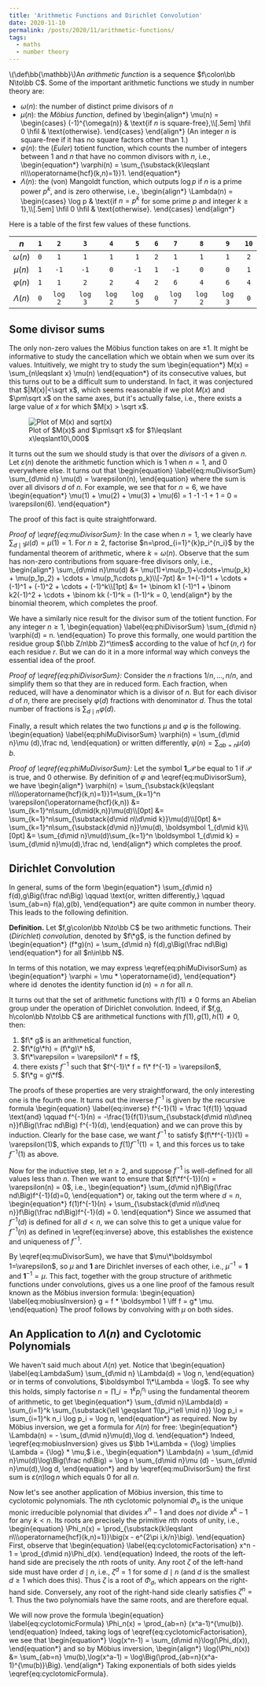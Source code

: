 ```yaml
---
title: 'Arithmetic Functions and Dirichlet Convolution'
date: 2020-11-10
permalink: /posts/2020/11/arithmetic-functions/
tags:
  - maths
  - number theory
---
```

\\(\def\bb{\mathbb}\\)An _arithmetic function_ is a sequence $f\colon\bb N\to\bb C$. Some of the important arithmetic functions we study in number theory are:

 - $\omega(n)$: the number of distinct prime divisors of $n$
 - $\mu(n)$: the _Möbius function_, defined by
   \\begin{align\*}
        \mu(n) = \\begin{cases}
            (-1)^{\omega(n)} & \text{if $n$ is square-free},\\\\[.5em]
            \hfil 0 \hfil & \text{otherwise}.
        \\end{cases}
   \\end{align\*}
   (An integer $n$ is square-free if it has no square factors other than $1$.)
  - $\varphi(n)$: the (_Euler_) totient function, which counts the number of integers between $1$ and $n$ that have no common divisors with $n$, i.e.,
    \begin{equation\*}
    \varphi(n) = \sum_{\substack{k\leqslant n\\\\\\operatorname{hcf}(k,n)=1}}1.
    \end{equation\*}
  - $\Lambda(n)$: the (von) Mangoldt function, which outputs $\log p$ if $n$ is a prime power $p^k$, and is zero otherwise, i.e.,
    \\begin{align\*}
        \Lambda(n) = \\begin{cases}
            \log p & \text{if $n=p^k$ for some prime $p$ and integer $k\geqslant 1$},\\\\[.5em]
            \hfil 0 \hfil & \text{otherwise}.
        \\end{cases}
   \\end{align\*}

   Here is a table of the first few values of these functions.

| $n$ | $\texttt 1$ | $\texttt 2$ | $\texttt 3$ | $\texttt 4$ | $\texttt 5$ | $\texttt 6$ | $\texttt 7$ | $\texttt 8$ | $\texttt 9$ | $\texttt{10}$ |
|:---:|:-----------:|:-----------:|:-----------:|:-----------:|:-----------:|:-----------:|:-----------:|:-----------:|:-----------:|:-------------:|
| $\omega(n)$ | $\texttt 0$ | $\texttt 1$ | $\texttt 1$ | $\texttt 1$ | $\texttt 1$ | $\texttt 2$ | $\texttt 1$ | $\texttt 1$ | $\texttt 1$ | $\texttt 2$ |
| $\mu(n)$ | $\texttt 1$ | $\texttt{-1}$ | $\texttt{-1}$ | $\texttt 0$ | $\texttt{-1}$ | $\texttt 1$ | $\texttt {-1}$ | $\texttt 0$ | $\texttt 0$ | $\texttt 1$ |
| $\varphi(n)$ | $\texttt 1$ | $\texttt 1$ | $\texttt 2$ | $\texttt 2$ | $\texttt 4$ | $\texttt 2$ | $\texttt 6$ | $\texttt 4$ | $\texttt 6$ | $\texttt 4$ |
| $\Lambda(n)$ | $\texttt 0$ | $\texttt{log 2}$ | $\texttt{log 3}$ | $\texttt {log 2}$ | $\texttt {log 5}$ | $\texttt 0$ | $\texttt {log 7}$ | $\texttt{log 2}$ | $\texttt {log 3}$ | $\texttt 0$ |

## Some divisor sums
The only non-zero values the Möbius function takes on are $\pm1$. It might be informative to study the cancellation which we obtain when we sum over its values. Intuitively, we might try to study the sum
\begin{equation\*}
    M(x) = \sum_{n\leqslant x} \mu(n)
\end{equation\*}
of its consecutive values, but this turns out to be a difficult sum to understand. In fact, it was conjectured that $|M(x)|<\sqrt x$, which seems reasonable if we plot $M(x)$ and $\pm\sqrt x$ on the same axes, but it's actually false, i.e., there exists a large value of $x$ for which $M(x) > \sqrt x$.
<figure>
    <img class="welcome" src="{{ site.url }}/images/mertens-conjecture.png" alt="Plot of M(x) and sqrt(x)">
    <figcaption class="caption">Plot of $M(x)$ and $\pm\sqrt x$ for $1\leqslant x\leqslant10\,000$</figcaption>
</figure>

It turns out the sum we should study is that over the _divisors_ of a given $n$. Let $\varepsilon(n)$ denote the arithmetic function which is $1$ when $n=1$, and $0$ everywhere else. It turns out that
\begin{equation}
    \label{eq:muDivisorSum}
    \sum_{d\mid n} \mu(d) = \varepsilon(n),
\end{equation}
where the sum is over all divisors $d$ of $n$. For example, we see that for $n=6$, we have
\begin{equation\*}
    \mu(1) + \mu(2) + \mu(3) + \mu(6)  = 1 -1 -1 + 1 = 0 = \varepsilon(6).
\end{equation\*}

The proof of this fact is quite straightforward.

_Proof of \eqref{eq:muDivisorSum}:_ In the case when $n=1$, we clearly have $\sum_{d\mid 1}\mu(d)=\mu(1)=1$. For $n\geqslant 2$, factorise $n=\prod_{i=1}^{k}p_i^{n_i}$ by the fundamental theorem of arithmetic, where $k=\omega(n)$. Observe that the sum has non-zero contributions from square-free divisors only, i.e.,
        \\begin{align\*}
            \sum_{d\mid n}\mu(d) &= \mu(1)+\mu(p_1)+\cdots+\mu(p_k) + \mu(p_1p_2) + \cdots  + \mu(p_1\cdots p_k)\\\\[-7pt]
            &= 1+(-1)^1 + \cdots + (-1)^1 + (-1)^2 + \cdots + (-1)^k\\\\[1pt]
            &= 1+ \binom k1 (-1)^1 + \binom k2(-1)^2 + \cdots + \binom kk (-1)^k
            = (1-1)^k = 0,
        \\end{align\*}
        by the binomial theorem, which completes the proof. $$\tag*{$\Box$}$$

We have a similarly nice result for the divisor sum of the totient function. For any integer $n\geqslant 1$,
\begin{equation}
    \label{eq:phiDivisorSum}
    \sum_{d\mid n} \varphi(d) = n.
\end{equation}
To prove this formally, one would partition the residue group $(\bb Z/n\bb Z)^\times$ according to the value of $\operatorname{hcf}(n,r)$ for each residue $r$. But we can do it in a more informal way which conveys the essential idea of the proof.

_Proof of \eqref{eq:phiDivisorSum}:_ Consider the $n$ fractions $1/n, \dots, n/n$, and simplify them so that they are in reduced form. Each fraction, when reduced, will have a denominator which is a divisor of $n$. But for each divisor $d$ of $n$, there are precisely $\varphi(d)$ fractions with denominator $d$. Thus the total number of fractions is $\sum_{d\mid n}\varphi(d)$. $$\tag*{$\Box$}$$

Finally, a result which relates the two functions $\mu$ and $\varphi$ is the following.
\begin{equation}
    \label{eq:phiMuDivisorSum}
    \varphi(n) = \sum_{d\mid n}\mu (d)\,\frac nd,
\end{equation}
or written differently, $\varphi(n)= \sum_{ab = n} \mu(a)\,b$.

_Proof of \eqref{eq:phiMuDivisorSum}:_ Let the symbol $\boldsymbol 1\_{\mathcal P}$ be equal to $1$ if $\mathcal P$ is true, and $0$ otherwise. By definition of $\varphi$ and \eqref{eq:muDivisorSum}, we have
\\begin{align\*}
    \varphi(n) = \sum_{\substack{k\leqslant n\\\\\operatorname{hcf}(k,n)=1}}1=\sum_{k=1}^n \varepsilon(\operatorname{hcf}(k,n)) &= \sum_{k=1}^n\sum_{d\mid(k,n)}\mu(d)\\\\[0pt]
    &= \sum_{k=1}^n\sum_{\substack{d\mid n\\\\d\mid k}}\mu(d)\\\\[0pt]
    &= \sum_{k=1}^n\sum_{\substack{d\mid n}}\mu(d)\, \boldsymbol 1_{d\mid k}\\\\[0pt]
    &= \sum\_{d\mid n}\mu(d)\sum\_{k=1}^n \boldsymbol 1\_{d\mid k} = \sum\_{d\mid n}\mu(d)\,\frac nd,
\end{align\*}
which completes the proof. $$\tag*{$\Box$}$$

## Dirichlet Convolution
In general, sums of the form
\begin{equation\*}
    \sum_{d\mid n} f(d)\,g\Big(\frac nd\Big) \qquad \text{or, written differently,} \qquad \sum_{ab=n} f(a)\,g(b),
\end{equation\*}
are quite common in number theory. This leads to the following definition.

**Definition.** Let $f,g\colon\bb N\to\bb C$ be two arithmetic functions. Their (_Dirichlet_) _convolution_, denoted by $f\*g$, is the function defined by
\begin{equation\*}
    (f\*g)(n) = \sum_{d\mid n} f(d)\,g\Big(\frac nd\Big)
\end{equation\*}
for all $n\in\bb N$.

In terms of this notation, we may express \eqref{eq:phiMuDivisorSum} as
\begin{equation\*}
    \varphi = \mu \* \operatorname{id},
\end{equation\*}
where $\operatorname{id}$ denotes the identity function $\operatorname{id}(n) = n$ for all $n$.

It turns out that the set of arithmetic functions with $f(1)\neq 0$ forms an Abelian group under the operation of Dirichlet convolution. Indeed, if $f,g, h\colon\bb N\to\bb C$ are arithmetical functions with $f(1),g(1), h(1) \neq 0$, then:
 1. $f\* g$ is an arithmetical function,
 2. $f\*(g\*h) = (f\*g)\* h$,
 3. $f\*\varepsilon = \varepsilon\* f = f$,
 4. there exists $f^{-1}$ such that $f^{-1}\* f = f\* f^{-1} = \varepsilon$,
 5. $f\*g = g\*f$.

 The proofs of these properties are very straightforward, the only interesting one is the fourth one.  It turns out the inverse $f^{-1}$ is given by the recursive formula
\begin{equation}
    \label{eq:inverse}
    f^{-1}(1) = \frac 1{f(1)} \qquad \text{and} \qquad f^{-1}(n) = -\frac{1}{f(1)}\sum\_{\substack{d\mid n\\\\d\neq n}}f\Big(\frac nd\Big) f^{-1}(d),
\end{equation}
and we can prove this by induction. Clearly for the base case, we want $f^{-1}$ to satisfy $(f\*f^{-1})(1) = \varepsilon(1)$, which expands to $f(1)f^{-1}(1) = 1$, and this forces us to take $f^{-1}(1)$ as above.

Now for the inductive step, let $n\geqslant 2$, and suppose $f^{-1}$ is well-defined for all values less than $n$. Then we want to ensure that $(f\*f^{-1})(n) = \varepsilon(n) = 0$, i.e.,
\begin{equation\*}
    \sum\_{d\mid n}f\Big(\frac nd\Big)f^{-1}(d)=0,
\end{equation\*}
or, taking out the term where $d=n$,
\begin{equation\*}
    f(1)f^{-1}(n) + \sum\_{\substack{d\mid n\\\\d\neq n}}f\Big(\frac nd\Big)f^{-1}(d) = 0.
\end{equation\*}
Since we assumed that $f^{-1}(d)$ is defined for all $d<n$, we can solve this to get a unique value for $f^{-1}(n)$ as defined in \eqref{eq:inverse} above, this establishes the existence and uniqueness of $f^{-1}$. $$\tag*{$\Box$}$$

By \eqref{eq:muDivisorSum}, we have that $\mu\*\boldsymbol 1=\varepsilon$, so $\mu$ and $\boldsymbol 1$ are Dirichlet inverses of each other, i.e., $\mu^{-1} = \boldsymbol 1$ and $\boldsymbol 1^{-1} = \mu$. This fact, together with the group structure of arithmetic functions under convolutions, gives us a one line proof of the famous result known as the Möbius inversion formula:
 \begin{equation}
    \label{eq:mobiusInversion}
    g = f \* \boldsymbol 1 \iff f = g\* \mu.
 \end{equation}
 The proof follows by convolving with $\mu$ on both sides.


## An Application to $\Lambda(n)$ and Cyclotomic Polynomials
We haven't said much about $\Lambda(n)$ yet. Notice that
\begin{equation}
    \label{eq:LambdaSum}
    \sum\_{d\mid n} \Lambda(d) = \log n,
\end{equation}
or in terms of convolutions, $\boldsymbol 1\*\Lambda = \log$. To see why this holds, simply factorise $n = \prod\_{i=1}^k p_i^{n_i}$ using the fundamental theorem of arithmetic, to get
\begin{equation\*}
    \sum_{d\mid n}\Lambda(d) = \sum_{i=1}^k \sum_{\substack{\ell \geqslant 1\\\\p_i^\ell \mid n}} \log p_i = \sum_{i=1}^k n_i \log p_i = \log n,
\end{equation\*}
as required. Now by Möbius inversion, we get a formula for $\Lambda(n)$ for free:
\begin{equation\*}
    \Lambda(n) = - \sum_{d\mid n}\mu(d)\,\log d.
\end{equation\*}
Indeed, \eqref{eq:mobiusInversion} gives us $\bb 1*\Lambda = {\log} \implies \Lambda = {\log} * \mu,$ i.e.,
\begin{equation\*}
    \Lambda(n) = \sum_{d\mid n}\mu(d)\log\Big(\frac nd\Big) = \log n \sum_{d\mid n}\mu (d) - \sum_{d\mid n}\mu(d)\,\log d,
\end{equation\*}
and by \eqref{eq:muDivisorSum} the first sum is $\varepsilon(n)\log n$ which equals 0 for all $n$.

Now let's see another application of Möbius inversion, this time to cyclotomic polynomials. The $n$th cyclotomic polynomial $\Phi_n$ is the unique monic irreducible polynomial that divides $x^n-1$ and does _not_ divide $x^k-1$ for any $k<n$. Its roots are precisely the primitive $n$th roots of unity, i.e.,
\begin{equation}
    \Phi_n(x) = \prod\_{\substack{k\leqslant n\\\\\operatorname{hcf}(k,n)=1}}\big(x - e^{2\pi i\,k/n}\big).
\end{equation}
First, observe that
\begin{equation}
    \label{eq:cyclotomicFactorisation}
    x^n - 1 = \prod\_{d\mid n}\Phi_d(x).
\end{equation}
Indeed, the roots of the left-hand side are precisely the $n$th roots of unity. Any root $\zeta$ of the left-hand side must have order $d\mid n$, i.e., $\zeta^d = 1$ for some $d\mid n$ (and $d$ is the smallest $d\geqslant 1$ which does this). Thus $\zeta$ is a root of $\Phi_d$, which appears on the right-hand side. Conversely, any root of the right-hand side clearly satisfies $\zeta^n = 1$. Thus the two polynomials have the same roots, and are therefore equal.

We will now prove the formula
\begin{equation}
    \label{eq:cyclotomicFormula}
    \Phi_n(x) = \prod_{ab=n} (x^a-1)^{\mu(b)}.
\end{equation}
Indeed, taking logs of \eqref{eq:cyclotomicFactorisation}, we see that
\begin{equation\*}
    \log(x^n-1) = \sum_{d\mid n}\log(\Phi_d(x)),
\end{equation\*}
and so by Möbius inversion,
\\begin{align\*}
    \log(\Phi_n(x)) &= \sum_{ab=n} \mu(b)\,\log(x^a-1)
    = \log\Big(\prod_{ab=n}(x^a-1)^{\mu(b)}\Big).
\\end{align\*}
Taking exponentials of both sides yields \eqref{eq:cyclotomicFormula}.
